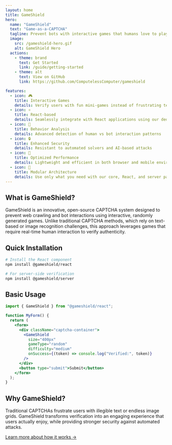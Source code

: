 ```yaml
---
layout: home
title: GameShield
hero:
  name: "GameShield"
  text: "Game-as-a-CAPTCHA"
  tagline: Prevent bots with interactive games that humans love to play
  image:
    src: /gameshield-hero.gif
    alt: GameShield Hero
  actions:
    - theme: brand
      text: Get Started
      link: /guide/getting-started
    - theme: alt
      text: View on GitHub
      link: https://github.com/ComputelessComputer/gameshield

features:
  - icon: 🎮
    title: Interactive Games
    details: Verify users with fun mini-games instead of frustrating text challenges
  - icon: ⚛️
    title: React-based
    details: Seamlessly integrate with React applications using our dedicated components
  - icon: 🧠
    title: Behavior Analysis
    details: Advanced detection of human vs bot interaction patterns
  - icon: 🔒
    title: Enhanced Security
    details: Resistant to automated solvers and AI-based attacks
  - icon: 🚀
    title: Optimized Performance
    details: Lightweight and efficient in both browser and mobile environments
  - icon: 🧩
    title: Modular Architecture
    details: Use only what you need with our core, React, and server packages
---
```


## What is GameShield?

GameShield is an innovative, open-source CAPTCHA system designed to prevent web crawling and bot interactions using interactive, randomly generated games. Unlike traditional CAPTCHA methods, which rely on text-based or image recognition challenges, this approach leverages games that require real-time human interaction to verify authenticity.

## Quick Installation

```bash
# Install the React component
npm install @gameshield/react

# For server-side verification
npm install @gameshield/server
```

## Basic Usage

```jsx
import { GameShield } from "@gameshield/react";

function MyForm() {
  return (
    <form>
      <div className="captcha-container">
        <GameShield
          size="400px"
          gameType="random"
          difficulty="medium"
          onSuccess={(token) => console.log("Verified:", token)}
        />
      </div>
      <button type="submit">Submit</button>
    </form>
  );
}
```

## Why GameShield?

Traditional CAPTCHAs frustrate users with illegible text or endless image grids. GameShield transforms verification into an engaging experience that users actually enjoy, while providing stronger security against automated attacks.

[Learn more about how it works →](/guide/how-it-works)
